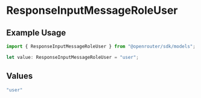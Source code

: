 # ResponseInputMessageRoleUser

## Example Usage

```typescript
import { ResponseInputMessageRoleUser } from "@openrouter/sdk/models";

let value: ResponseInputMessageRoleUser = "user";
```

## Values

```typescript
"user"
```
